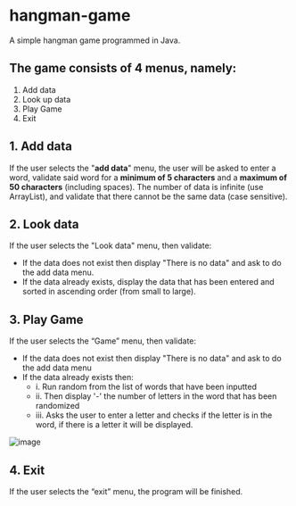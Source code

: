# hangman-game
A simple hangman game programmed in Java. 

## The game consists of 4 menus, namely:
1. Add data
2. Look up data
3. Play Game
4. Exit

## 1. Add data
If the user selects the "**add data**" menu, the user will be asked to enter a word, validate said word for a **minimum of 5 characters** and a **maximum of 50 characters** (including spaces). The number of data is infinite (use ArrayList), and validate that there cannot be the same data (case sensitive).

## 2. Look data
If the user selects the "Look data" menu, then validate:
- If the data does not exist then display "There is no data" and ask to do the add data menu.
- If the data already exists, display the data that has been entered and sorted in ascending order (from small to large).

## 3. Play Game
If the user selects the “Game” menu, then validate:
- If the data does not exist then display "There is no data" and ask to do the add data menu
- If the data already exists then:
   - i. Run random from the list of words that have been inputted
   - ii. Then display '-' the number of letters in the word that has been randomized
   - iii. Asks the user to enter a letter and checks if the letter is in the word, if there is a letter it will be displayed.
   
   
![image](https://user-images.githubusercontent.com/55536824/196027148-f78d5cb9-83cd-42ea-ae6f-6a0636bcb6ba.png)

   
## 4. Exit
If the user selects the “exit” menu, the program will be finished.

